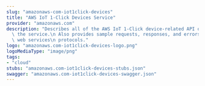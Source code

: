 ```yaml
---
slug: "amazonaws-com-iot1click-devices"
title: "AWS IoT 1-Click Devices Service"
provider: "amazonaws.com"
description: "Describes all of the AWS IoT 1-Click device-related API operations for\
  \ the service.\n Also provides sample requests, responses, and errors for the supported\
  \ web services\n protocols."
logo: "amazonaws.com-iot1click-devices-logo.png"
logoMediaType: "image/png"
tags:
- "cloud"
stubs: "amazonaws.com-iot1click-devices-stubs.json"
swagger: "amazonaws.com-iot1click-devices-swagger.json"
---
```

